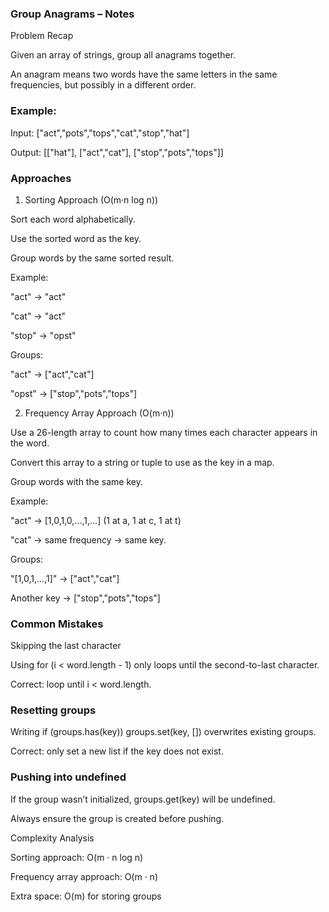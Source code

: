 ### Group Anagrams – Notes
Problem Recap

Given an array of strings, group all anagrams together.

An anagram means two words have the same letters in the same frequencies, but possibly in a different order.

### Example:

Input: ["act","pots","tops","cat","stop","hat"]

Output: [["hat"], ["act","cat"], ["stop","pots","tops"]]

### Approaches
1. Sorting Approach (O(m·n log n))

Sort each word alphabetically.

Use the sorted word as the key.

Group words by the same sorted result.

Example:

"act" → "act"

"cat" → "act"

"stop" → "opst"

Groups:

"act" → ["act","cat"]

"opst" → ["stop","pots","tops"]

2. Frequency Array Approach (O(m·n))

Use a 26-length array to count how many times each character appears in the word.

Convert this array to a string or tuple to use as the key in a map.

Group words with the same key.

Example:

"act" → [1,0,1,0,...,1,...] (1 at a, 1 at c, 1 at t)

"cat" → same frequency → same key.

Groups:

"[1,0,1,...,1]" → ["act","cat"]

Another key → ["stop","pots","tops"]

### Common Mistakes

Skipping the last character

Using for (i < word.length - 1) only loops until the second-to-last character.

Correct: loop until i < word.length.

### Resetting groups

Writing if (groups.has(key)) groups.set(key, []) overwrites existing groups.

Correct: only set a new list if the key does not exist.

### Pushing into undefined

If the group wasn’t initialized, groups.get(key) will be undefined.

Always ensure the group is created before pushing.

Complexity Analysis

Sorting approach: O(m · n log n)

Frequency array approach: O(m · n)

Extra space: O(m) for storing groups
